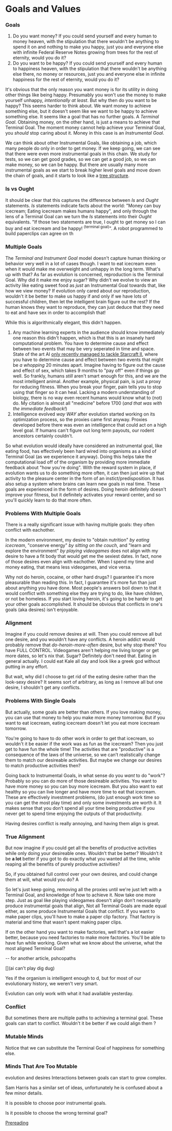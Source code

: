 Goals and Values
=============


### Goals
1. Do you want money? If you could send yourself and every human to money heaven, with the stipulation that there wouldn't be anything to spend it on and nothing to make you happy, just you and everyone else with infinite Federal Reserve Notes growing from trees for the rest of eternity, would you do it?
2. Do you want to be happy? If you could send yourself and every human to happiness heaven, with the stipulation that there wouldn't be anything else there, no money or resources, just you and everyone else in infinite happiness for the rest of eternity, would you do it?

It's obvious that the only reason you want money is for its utility in doing other things like being happy. Presumably you won't use the money to make yourself unhappy, _intentionally at least_. But why then do you want to be happy? This seems harder to think about. We want money to achieve something else, but it doesn't seem like we want to be happy to achieve something else. It seems like a goal that has no further goals. A _Terminal Goal_. Obtaining money, on the other hand, is just a means to achieve that Terminal Goal. The moment money cannot help achieve your Terminal Goal, you _should_ stop caring about it. Money in this case is an _Instrumental Goal_.

We can think about other Instrumental Goals, like obtaining a job, which many people do only in order to get money. If we keep going, we can see that there were even more instrumental goals in this chain. We study for tests, so we can get good grades, so we can get a good job, so we can make money, so we can be happy. But there are usually many more instrumental goals as we start to break higher level goals and move down the chain of goals, and it starts to look like a [tree structure](need_image).


### Is vs Ought
It should be clear that this captures the difference between _Is_ and _Ought_ statements. _Is_ statements indicate facts about the world: "Money can buy icecream; Eating icecream makes humans happy", and only through the lens of a Terminal Goal can we turn the _Is_ statements into their _Ought_ equivalents. "If those two statements are true, I ought to get money so I can buy and eat icecream and be happy! <sup>(terminal goal)</sup>". A robot programmed to build paperclips can agree on th


### Multiple Goals
The _Terminal and Instrument Goal_ model doesn't capture human thinking or behavior very well in a lot of cases though. I want to eat icecream even when it would make me overweight and unhappy in the long term. What's up with that? As far as evolution is concerned, reproduction is the Terminal Goal. Why did it make me enjoy sugar? Why didn't we evolve to view an activity like eating sweet food as _just_ an Instrumental Goal towards that, like how we view money? If evolution only cared about our reproduction, wouldn't it be better to make us happy if and only if we have lots of successful children, then let the intelligent brain figure out the rest? If the human knows they want to reproduce, they can just deduce that they need to eat and have sex in order to accomplish that! 

While this is algorithmically elegant, this didn't happen.

1. Any machine learning experts in the audience should know immediately one reason this didn't happen, which is that this is an insanely hard computational problem. You have to determine cause and effect between two events that may be very seperated in time and space. State of the art AI [only recently managed to tackle Starcraft II](https://deepmind.com/blog/article/alphastar-mastering-real-time-strategy-game-starcraft-ii), where you have to determine cause and effect between two events that might be _a whopping_ 20 minutes apart. Imagine having to figure out the cause and effect of sex, which takes 9 months to "pay off" even if things go well. So frankly, humans _still_ aren't smart enough for this, and we are the most intelligent animal. Another example, physical pain, is just a proxy for reducing fitness. When you break your finger, pain tells you to stop using that finger so it can heal. Lacking a modern understanding of biology, there is no way even recent humans would know what to (not) do. My citation is almost all "medicine" before 1700 (_and that was with the immediate feedback!_)
2. Intelligence evolved _way WAY_ after evolution started working on its optimization process, so the proxies came first anyway. Proxies developed before there was even an intelligence that could act on a high level goal. If humans can't figure out long term payouts, our rodent ancestors certainly couldn't. 


So what evolution would ideally have considered an instrumental goal, like eating food, has effectively been hard wired into organisms as a kind of Terminal Goal (as we experience it anyway). Doing this helps take the computational load off of the organism by providing more immediate feedback about "how you're doing". With the reward system in place, if evolution wants us to do something more often, it can then just wire up that activity to the pleasure center in the form of an instict/predisposition. It has also setup a system where brains can learn new goals in real time. These goals are experienced in the form of desires. Doing heroin definitely doesn't improve your fitness, but it definitely activates your reward center, and so you'll quickly learn to do that more often. 


### Problems With Multiple Goals
There is a really significant issue with having multiple goals: they often conflict with eachother. 

In the modern environment, my desire to "obtain nutrition" _by eating icecream_, "conserve energy" _by sitting on the couch_, and "learn and explore the environment" _by playing videogames_ does not align with my desire to have a fit body that would get me the sexiest dates. In fact, none of those desires even align with eachother. When I spend my time and money eating, that means less videogames, and vice versa.

Why not do heroin, cocaine, or other hard drugs? I guarantee it's more pleasurable than reading this. In fact, I guarantee it's more fun than just about anything you have done. Most people's answers boil down to that it would conflict with something else they are trying to do, like have children, or not be homeless. If you start loving heroin, it's going to be harder to get your other goals accomplished. It should be obvious that conflicts in one's goals (aka desires) isn't enjoyable.


### Alignment
Imagine if you could remove desires at will. Then you could remove all but one desire, and you wouldn't have any conflicts. A heroin addict would probably remove that _do-heroin-more-often_ desire, but why stop there? You have FULL CONTROL. Videogames aren't helping me living longer or get more dates, so let's nix that. Sugar? Definitely don't need that. Eating in general actually. I could eat Kale all day and look like a greek god without putting in any effort.

But wait, why did I choose to get rid of the eating desire rather than the look-sexy desire? It seems sort of arbitrary, as long as I remove all but one desire, I shouldn't get any conflicts.


### Problems With Single Goals
But actually, some goals are better than others. If you love making money, you can use that money to help you make more  money tomorrow. But if you want to eat icecream, eating icecream doesn't let you eat more icecream tomorrow.

You're going to have to do other work in order to get that icecream, so wouldn't it be easier if the work was as fun as the icecream? Then you just get to have fun the whole time! The activities that are "productive" is a consequence of the laws of the universe, so we can’t realistically change them to match our desireable activities. But maybe we change our desires to match productive activities then?


Going back to Instrumental Goals, in what sense do you _want_ to do "work"? Probably so you can do more of those desireable activities. You want to have more money so you can buy more icecream. But you also want to eat healthy so you can live longer and have more time to eat that icecream. These are effectively investment problems, (do just enough work time so you can get the most play time) and only some investments are worth it. It makes sense that you don’t spend all your time being productive if you never get to spend time enjoying the outputs of that productivity.

Having desires conflict is really annoying, and having them align is great.

### True Alignment

But now imagine if you could get all the benefits of productive activities while only doing your desireable ones. Wouldn’t that be better? Wouldn’t it be **a lot** better if you got to do exactly what you wanted all the time, while reaping all the benefits of purely productive activities? 

So, if you obtained full control over your own desires, and could change them at will, what would you do? A

So let's just keep going, removing all the proxies until we're just left with a Terminal Goal, and knowledge of how to achieve it. Now take one more step. Just as goal like playing videogames doesn't align  don't necessarily produce instrumental goals that align, Not all Terminal Goals are made equal either, as some produce Instrumental Goals that conflict. If you want to make paper clips, you'll have to make a paper clip factory. That factory is material and time that wasn't spent making paper clips.

If on the other hand you want to make factories, well that's a lot easier better, because you need factories to make more factories. You'll be able to have fun while working. Given what we know about the universe, what the most aligned Terminal Goal?






-- for another article, pshcopaths

[](ai can't play dig dug)




Yes if the organism is intelligent enough to d, but for most of our evolutionary history, we weren't very smart.

 Evolution can only work with what it had available yesterday. 



### Conflict
But sometimes there are multiple paths to achieving a terminal goal.
These goals can start to conflict. Wouldn't it be better if we could align them []()?


### Mutable Minds
Notice that we can substitute the Terminal Goal of happiness for something else.

### Minds That Are Too Mutable




evolution and desires
Interactions between goals can start to grow complex.



Sam Harris has a similar set of ideas, unfortunately he is confused about a few minor details.

It is possible to choose poor instrumental goals.

Is it possible to choose the wrong terminal goal?



[Prereading](http://www.paulgraham.com/disc.html)


